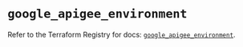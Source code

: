 # `google_apigee_environment`

Refer to the Terraform Registry for docs: [`google_apigee_environment`](https://registry.terraform.io/providers/hashicorp/google/6.30.0/docs/resources/apigee_environment).
